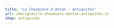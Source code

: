 ```yaml
---
title: "La Chaumière d'Antan - Antiquités"
url: /merignac/la-chaumiere-dantan-antiquites-2/
shop: antiquités
---
```

